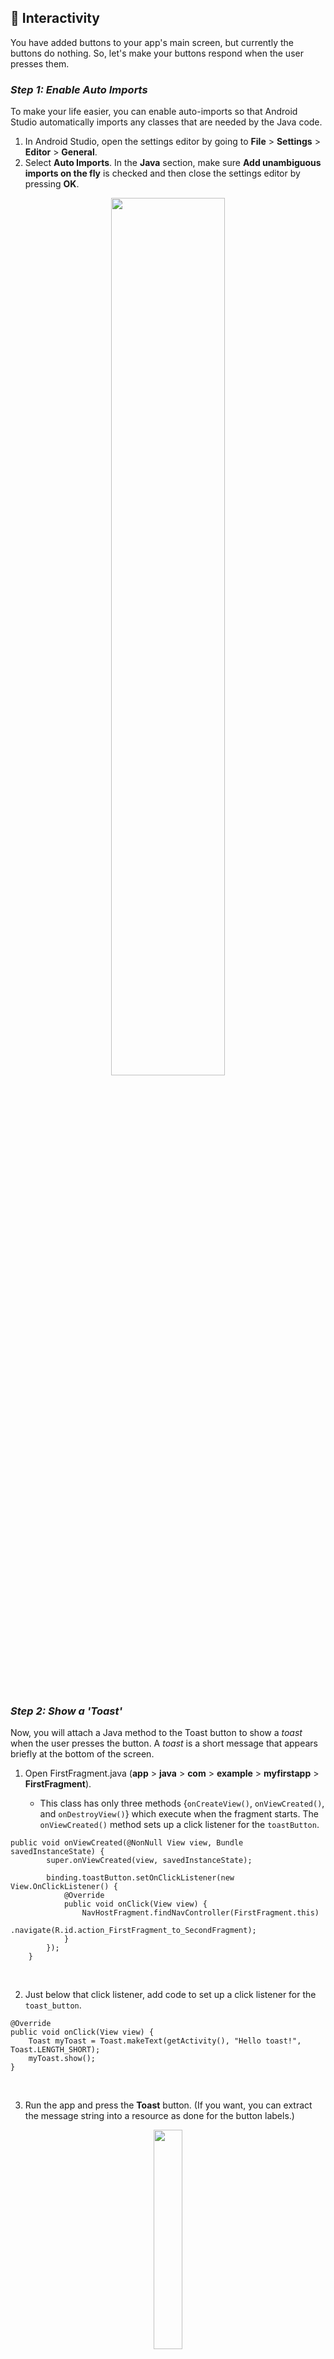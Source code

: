 ## :twisted_rightwards_arrows: Interactivity
You have added buttons to your app's main screen, but currently the buttons do nothing. So, let's make your buttons respond when the user presses them.


### _Step 1: Enable Auto Imports_
To make your life easier, you can enable auto-imports so that Android Studio automatically imports any classes that are needed by the Java code.

1. In Android Studio, open the settings editor by going to **File** > **Settings** > **Editor** > **General**.
2. Select **Auto Imports**. In the **Java** section, make sure **Add unambiguous imports on the fly** is checked and then close the settings editor by pressing **OK**.
<p align="center"><img src="https://github.com/Abstract-2912/CS-2340-Assignment-1/assets/156847930/5857f2e5-bd76-443a-8707-62dcb49fd34a" width="60%" height="60%"></p>

<br>

<br>


### _Step 2: Show a 'Toast'_
Now, you will attach a Java method to the Toast button to show a _toast_ when the user presses the button. A _toast_ is a short message that appears briefly at the bottom of the screen.

1. Open FirstFragment.java (**app** > **java** > **com** > **example** > **myfirstapp** > **FirstFragment**). 
        
   - This class has only three methods {`onCreateView()`, `onViewCreated()`, and `onDestroyView()`} which execute when the fragment starts. The `onViewCreated()` method sets up a click listener for the `toastButton`.

```angular2html
public void onViewCreated(@NonNull View view, Bundle savedInstanceState) {
        super.onViewCreated(view, savedInstanceState);

        binding.toastButton.setOnClickListener(new View.OnClickListener() {
            @Override
            public void onClick(View view) {
                NavHostFragment.findNavController(FirstFragment.this)
                        .navigate(R.id.action_FirstFragment_to_SecondFragment);
            }
        });
    }
```
<br>

2. Just below that click listener, add code to set up a click listener for the `toast_button`. 
```angular2html
@Override
public void onClick(View view) {
    Toast myToast = Toast.makeText(getActivity(), "Hello toast!", Toast.LENGTH_SHORT);
    myToast.show();
}
```
<br>

3. Run the app and press the **Toast** button. (If you want, you can extract the message string into a resource as done for the button labels.)
<p align="center"><img src="https://github.com/Abstract-2912/CS-2340-Assignment-1/assets/156847930/c8643ce6-7589-4276-933b-c1973455895f" width="30%" height="30%"></p>

> [!IMPORTANT]
> To make a view interactive, you need to set up a click listener for the view which says what to do when the view (button) is clicked on. The click listener can either:
> - Implement a small amount of code directly. 
> - Call a method that defines the desired click behavior in the activity.

<br>

<br>


### _Step 3: Add Behavior_
The method that shows the toast is very simple; it does not interact with any other views in the layout. In the next step, you add behavior to your layout to find and update other views.
**Goal**: Update the **Count** button so that when it is pressed, the number on the screen increases by 1.
1. In the `fragment_first.xml` layout file, notice the **id** for the `TextView`:
```angular2html
<TextView
   android:id="@+id/textview_first"
```
<br>

2. In `FirstFragment.java`, add a click listener for the `count_button` below the other click listeners in `onViewCreated()`. Because it has a little more work to do, have it call a new method, `countMe()`.
```angular2html
binding.countButton.setOnClickListener(new View.OnClickListener() {
            @Override
            public void onClick(View view) {
                countMe(view);
            }
        });
```
<br>

3. In the `FirstFragment` class, add the method `countMe()` that takes a single **View** argument. This method will be invoked when the **Count** button is clicked and the click listener called. It is within this method that you will add the code in the following steps.
```angular2html
private void countMe(View view) {
  
}
```
<br>

4. Get the value of the `showCountTextView`. You will define that in the next step.
```angular2html
// Get the value of the text view
    String countString = showCountTextView.getText().toString();
```
<br>

5. Convert the value to a number, and increment it.
```angular2html
// Convert value to a number and increment it
Integer count = Integer.parseInt(countString);
count++;
```
<br>

6. Display the new value in the `TextView` by programmatically setting the **text** property of the `TextView`.
```angular2html
// Display the new value in the text view.
   showCountTextView.setText(count.toString());
```

**Final Code**:
```angular2html
private void countMe(View view) {
        // Get the value of the text view
        String countString = showCountTextView.getText().toString();
        // Convert value to a number and increment it
        Integer count = Integer.parseInt(countString);
        count++;
        // Display the new value in the text view.
        showCountTextView.setText(count.toString());
    }
```

<br>

<br>


### _Step 4: Cache for Repeated Use_
1. In the `FirstFragment` class before any methods, add a member variable for `showCountTextView` of type `TextView`.
```angular2html
TextView showCountTextView;
```
<br>

2. In `onCreateView()`, you will get the `TextView` that shows the count. To find where to search for the requested value to find (`textviewFirst`), use the `binding` variable that is assigned the layout view and cache that value in `showCountTextView`.
```angular2html
showCountTextView = binding.textviewFirst;
```

**Final Result**:
```angular2html
public View onCreateView(
            LayoutInflater inflater, ViewGroup container,
            Bundle savedInstanceState
    ) {

      binding = FragmentFirstBinding.inflate(inflater, container, false);
      showCountTextView = binding.textviewFirst;
      return binding.getRoot();

    }
```

3. Run your app and press the **Count** update to confirm functionality.
<p align="center"><img src="https://github.com/Abstract-2912/CS-2340-Assignment-1/assets/156847930/c78bfb82-a89a-4749-9574-05535f4df732" width="30%" height="30%"></p>

<br>

### _**Congratulations**!_ You're done with the tutorial :ghost: :tada:!



